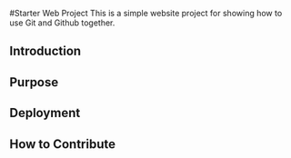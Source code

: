 #Starter Web Project
This is a simple website project for showing how to use Git and Github together.

## Introduction

## Purpose

## Deployment

## How to Contribute


